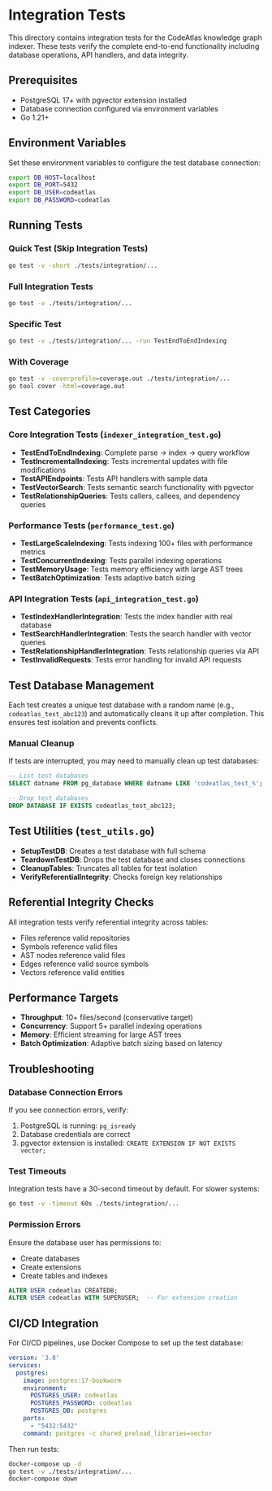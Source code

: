 # Integration Tests

This directory contains integration tests for the CodeAtlas knowledge graph indexer. These tests verify the complete end-to-end functionality including database operations, API handlers, and data integrity.

## Prerequisites

- PostgreSQL 17+ with pgvector extension installed
- Database connection configured via environment variables
- Go 1.21+

## Environment Variables

Set these environment variables to configure the test database connection:

```bash
export DB_HOST=localhost
export DB_PORT=5432
export DB_USER=codeatlas
export DB_PASSWORD=codeatlas
```

## Running Tests

### Quick Test (Skip Integration Tests)

```bash
go test -v -short ./tests/integration/...
```

### Full Integration Tests

```bash
go test -v ./tests/integration/...
```

### Specific Test

```bash
go test -v ./tests/integration/... -run TestEndToEndIndexing
```

### With Coverage

```bash
go test -v -coverprofile=coverage.out ./tests/integration/...
go tool cover -html=coverage.out
```

## Test Categories

### Core Integration Tests (`indexer_integration_test.go`)

- **TestEndToEndIndexing**: Complete parse → index → query workflow
- **TestIncrementalIndexing**: Tests incremental updates with file modifications
- **TestAPIEndpoints**: Tests API handlers with sample data
- **TestVectorSearch**: Tests semantic search functionality with pgvector
- **TestRelationshipQueries**: Tests callers, callees, and dependency queries

### Performance Tests (`performance_test.go`)

- **TestLargeScaleIndexing**: Tests indexing 100+ files with performance metrics
- **TestConcurrentIndexing**: Tests parallel indexing operations
- **TestMemoryUsage**: Tests memory efficiency with large AST trees
- **TestBatchOptimization**: Tests adaptive batch sizing

### API Integration Tests (`api_integration_test.go`)

- **TestIndexHandlerIntegration**: Tests the index handler with real database
- **TestSearchHandlerIntegration**: Tests the search handler with vector queries
- **TestRelationshipHandlerIntegration**: Tests relationship queries via API
- **TestInvalidRequests**: Tests error handling for invalid API requests

## Test Database Management

Each test creates a unique test database with a random name (e.g., `codeatlas_test_abc123`) and automatically cleans it up after completion. This ensures test isolation and prevents conflicts.

### Manual Cleanup

If tests are interrupted, you may need to manually clean up test databases:

```sql
-- List test databases
SELECT datname FROM pg_database WHERE datname LIKE 'codeatlas_test_%';

-- Drop test databases
DROP DATABASE IF EXISTS codeatlas_test_abc123;
```

## Test Utilities (`test_utils.go`)

- **SetupTestDB**: Creates a test database with full schema
- **TeardownTestDB**: Drops the test database and closes connections
- **CleanupTables**: Truncates all tables for test isolation
- **VerifyReferentialIntegrity**: Checks foreign key relationships

## Referential Integrity Checks

All integration tests verify referential integrity across tables:

- Files reference valid repositories
- Symbols reference valid files
- AST nodes reference valid files
- Edges reference valid source symbols
- Vectors reference valid entities

## Performance Targets

- **Throughput**: 10+ files/second (conservative target)
- **Concurrency**: Support 5+ parallel indexing operations
- **Memory**: Efficient streaming for large AST trees
- **Batch Optimization**: Adaptive batch sizing based on latency

## Troubleshooting

### Database Connection Errors

If you see connection errors, verify:

1. PostgreSQL is running: `pg_isready`
2. Database credentials are correct
3. pgvector extension is installed: `CREATE EXTENSION IF NOT EXISTS vector;`

### Test Timeouts

Integration tests have a 30-second timeout by default. For slower systems:

```bash
go test -v -timeout 60s ./tests/integration/...
```

### Permission Errors

Ensure the database user has permissions to:

- Create databases
- Create extensions
- Create tables and indexes

```sql
ALTER USER codeatlas CREATEDB;
ALTER USER codeatlas WITH SUPERUSER;  -- For extension creation
```

## CI/CD Integration

For CI/CD pipelines, use Docker Compose to set up the test database:

```yaml
version: '3.8'
services:
  postgres:
    image: postgres:17-bookworm
    environment:
      POSTGRES_USER: codeatlas
      POSTGRES_PASSWORD: codeatlas
      POSTGRES_DB: postgres
    ports:
      - "5432:5432"
    command: postgres -c shared_preload_libraries=vector
```

Then run tests:

```bash
docker-compose up -d
go test -v ./tests/integration/...
docker-compose down
```
